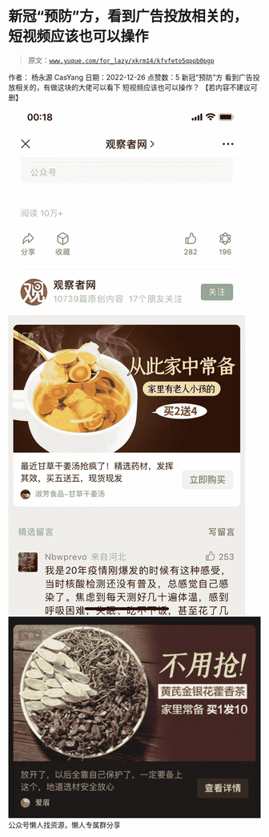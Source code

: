 # 新冠“预防”方，看到广告投放相关的，短视频应该也可以操作

> 原文：[`www.yuque.com/for_lazy/xkrm14/kfvfeto5qppb0pgp`](https://www.yuque.com/for_lazy/xkrm14/kfvfeto5qppb0pgp)

<ne-p id="u4569c14d" data-lake-id="u4569c14d"><ne-text id="u54cabce7">作者： 杨永源 CasYang</ne-text></ne-p> <ne-p id="u3824bfc4" data-lake-id="u3824bfc4"><ne-text id="uef19e8d3">日期：2022-12-26</ne-text></ne-p> <ne-p id="ue8958872" data-lake-id="ue8958872"><ne-text id="u75d19757">点赞数：</ne-text><ne-text id="u40ada717" ne-bold="true">5</ne-text></ne-p> <ne-hole id="u223a734b" data-lake-id="u223a734b"><ne-card data-card-name="hr" data-card-type="block" id="B8IEK" data-event-boundary="card"><ne-p id="u9ca1c89f" data-lake-id="u9ca1c89f"><ne-text id="u9548cd5b">新冠“预防”方</ne-text> <ne-text id="u0ef8e830">看到广告投放相关的，有做这块的大佬可以看下</ne-text> <ne-text id="uead3ac02">短视频应该也可以操作？</ne-text></ne-p> <ne-p id="ud6b2298f" data-lake-id="ud6b2298f"><ne-text id="u796ad0a2">【若内容不建议可删】</ne-text></ne-p> <ne-p id="u1804ee0c" data-lake-id="u1804ee0c"><ne-card data-card-name="image" data-card-type="inline" id="lYZgR" data-event-boundary="card">![](img/eedd151a76b782a9b3422de22b32ddd8.png)</ne-card></ne-p> <ne-p id="uf6020b75" data-lake-id="uf6020b75"><ne-card data-card-name="image" data-card-type="inline" id="Pt8j5" data-event-boundary="card">![](img/cb60cd06d159a01a073a2cda02975bbe.png)</ne-card></ne-p> <ne-hole id="u11d5c3bf" data-lake-id="u11d5c3bf"><ne-card data-card-name="hr" data-card-type="block" id="LwZbx" data-event-boundary="card"><ne-p id="u21b001f7" data-lake-id="u21b001f7"><ne-text id="u4a456ebe">公众号懒人找资源，懒人专属群分享</ne-text></ne-p></ne-card></ne-hole></ne-card></ne-hole>